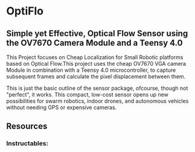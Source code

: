 # OptiFlo
## Simple yet Effective, Optical Flow Sensor using the OV7670 Camera Module and a Teensy 4.0

This Project focuses on Cheap Localization for Small Robotic platforms based on Optical Flow.This project uses the cheap OV7670 VGA camera Module in combination with a Teensy 4.0 microcontroller, to capture subsequent frames and calculate the pixel displacement between them. 

This is just the basic outline of the sensor package, ofcourse, though not "perfect", it works. This compact, low-cost sensor opens up new possibilities for swarm robotics, indoor drones, and autonomous vehicles without needing GPS or expensive cameras.

## Resources

### Instructables:

